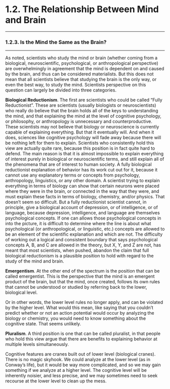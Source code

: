 # 1.2. The Relationship Between Mind and Brain

---
### 1.2.3. Is the Mind the Same as the Brain?

---
As noted, scientists who study the mind or brain (whether coming from a biological, neuroscientific, psychological, or anthropological perspective) are overwhelmingly in agreement that the mind is dependent on and caused by the brain, and thus can be considered materialists. But this does not mean that all scientists believe that studying the brain is the only way, or even the best way, to study the mind. Scientists perspective on this question can largely be divided into three categories.

**Biological Reductionism**. The first are scientists who could be called “Fully Reductionist”. These are scientists (usually biologists or neuroscientists) who really do believe that the brain holds all of the keys to understanding the mind, and that explaining the mind at the level of cognitive psychology, or philosophy, or anthropology is unnecessary and counterproductive. These scientists may not believe that biology or neuroscience is currently capable of explaining everything. But that it eventually will. And when it does, sciences like cognitive psychology will fade away because there will be nothing left for them to explain.
Scientists who consistently hold this view are actually quite rare, because this position is in fact quite hard to defend. The main reason is that it is almost impossible to explain everything of interest purely in biological or neuroscientific terms, and still explain all of the phenomena that are of interest to human society. A fully biological reductionist explanation of behavior has its work cut out for it, because it cannot use any explanatory terms or concepts from psychology, anthropology, linguistics, or any other domain.
A scientist trying to explain everything in terms of biology can show that certain neurons were placed where they were in the brain, or connected in the way that they were, and must explain these facts in terms of biology, chemistry, and/or physics. That doesn’t seem so difficult. But a fully reductionist scientist cannot, in principle, give a biological account of depression, or of intelligence, or of language, because depression, intelligence, and language are themselves psychological concepts. If one can allows those psychological concepts in into the picture, it is difficult to determine where the line is about what psychological (or anthropological, or linguistic, etc.) concepts are allowed to be an element of the scientific explanation and which are not. The difficulty of working out a logical and consistent boundary that says psychological concepts A, B, and C are allowed in the theory, but X, Y, and Z are not, has meant that most scientists, when pushed, abandon the claim that full biological reductionism is a plausible position to hold with regard to the study of the mind and brain.

**Emergentism**. At the other end of the spectrum is the position that can be called emergentist. This is the perspective that the mind is an emergent product of the brain, but that the mind, once created, follows its own rules that cannot be understood or studied by referring back to the lower, biological level.

Or in other words, the lower level rules no longer apply, and can be violated by the higher level. What would this mean, like saying that you couldn’t predict whether or not an action potential would occur by analyzing the biology or chemistry, you would need to know something about the cognitive state. That seems unlikely.

**Pluralism**. A third position is one that can be called pluralist, in that people who hold this view argue that there are benefits to explaining behavior at multiple levels simultaneously.

Cognitive features are cranes built out of lower level (biological cranes). There is no magic skyhook. We could analyze at the lower level (as in Conway’s life), but it would be way more complicated, and so we may gain something if we analyze at a higher level. The cognitive level will be inherently noisier, and less precise, and we may sometimes need to seek recourse at the lower level to clean up the mess.